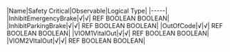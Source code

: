 ﻿

|Name|Safety Critical|Observable|Logical Type|
|-----|
|InhibitEmergencyBrake|√|√| REF BOOLEAN BOOLEAN|
|InhibitParkingBrake|√|√| REF BOOLEAN BOOLEAN|
|OutOfCode|√|√| REF BOOLEAN BOOLEAN|
|VIOM1VitalOut|√|√| REF BOOLEAN BOOLEAN|
|VIOM2VItalOut|√|√| REF BOOLEAN BOOLEAN|

